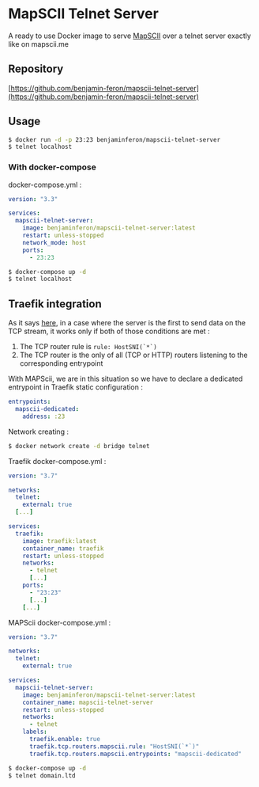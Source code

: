 # MapSCII Telnet Server

A ready to use Docker image to serve [MapSCII](https://github.com/rastapasta/mapscii) over a telnet server exactly like on mapscii.me

## Repository

[https://github.com/benjamin-feron/mapscii-telnet-server](https://github.com/benjamin-feron/mapscii-telnet-server)

## Usage

```sh
$ docker run -d -p 23:23 benjaminferon/mapscii-telnet-server
$ telnet localhost
```

### With docker-compose

docker-compose.yml :
```yml
version: "3.3"

services:
  mapscii-telnet-server:
    image: benjaminferon/mapscii-telnet-server:latest
    restart: unless-stopped
    network_mode: host
    ports:
      - 23:23
```

```sh
$ docker-compose up -d
$ telnet localhost
```

## Traefik integration

As it says [here](https://github.com/traefik/traefik/issues/6838), in a case where the server is the first to send data on the TCP stream,
it works only if both of those conditions are met :
1. The TCP router rule is ```rule: HostSNI(`*`)```
2. The TCP router is the only of all (TCP or HTTP) routers listening to the corresponding entrypoint

With MAPScii, we are in this situation so we have to declare a dedicated entrypoint in Traefik static configuration :

```yml
entrypoints:
  mapscii-dedicated:
    address: :23
```

Network creating :
```sh
$ docker network create -d bridge telnet
```

Traefik docker-compose.yml :
```yml
version: "3.7"

networks:
  telnet:
    external: true
  [...]

services:
  traefik:
    image: traefik:latest
    container_name: traefik
    restart: unless-stopped
    networks:
      - telnet
      [...]
    ports:
      - "23:23"
      [...]
    [...]
```

MAPScii docker-compose.yml :
```yml
version: "3.7"

networks:
  telnet:
    external: true

services:
  mapscii-telnet-server:
    image: benjaminferon/mapscii-telnet-server:latest
    container_name: mapscii-telnet-server
    restart: unless-stopped
    networks:
      - telnet
    labels:
      traefik.enable: true
      traefik.tcp.routers.mapscii.rule: "HostSNI(`*`)"
      traefik.tcp.routers.mapscii.entrypoints: "mapscii-dedicated"
```

```sh
$ docker-compose up -d
$ telnet domain.ltd
```
